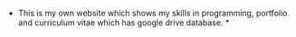 * This is my own website which shows my skills in programming, portfolio and curriculum vitae which has google drive database. *
